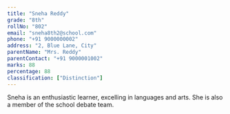 ```yaml
---
title: "Sneha Reddy"
grade: "8th"
rollNo: "802"
email: "sneha8th2@school.com"
phone: "+91 9000000002"
address: "2, Blue Lane, City"
parentName: "Mrs. Reddy"
parentContact: "+91 9000001002"
marks: 88
percentage: 88
classification: ["Distinction"]
---
```

Sneha is an enthusiastic learner, excelling in languages and arts. She is also a member of the school debate team. 